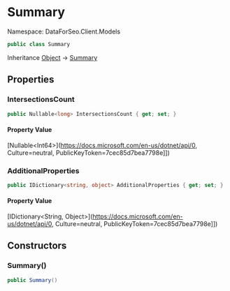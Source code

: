 # Summary

Namespace: DataForSeo.Client.Models

```csharp
public class Summary
```

Inheritance [Object](https://docs.microsoft.com/en-us/dotnet/api/Object) → [Summary](./Summary.md)

## Properties

### **IntersectionsCount**

```csharp
public Nullable<long> IntersectionsCount { get; set; }
```

#### Property Value

[Nullable&lt;Int64&gt;](https://docs.microsoft.com/en-us/dotnet/api/0, Culture=neutral, PublicKeyToken=7cec85d7bea7798e]])<br>

### **AdditionalProperties**

```csharp
public IDictionary<string, object> AdditionalProperties { get; set; }
```

#### Property Value

[IDictionary&lt;String, Object&gt;](https://docs.microsoft.com/en-us/dotnet/api/0, Culture=neutral, PublicKeyToken=7cec85d7bea7798e]])<br>

## Constructors

### **Summary()**

```csharp
public Summary()
```
